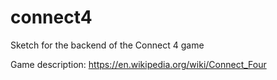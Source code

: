 # connect4
Sketch for the backend of the Connect 4 game

Game description: https://en.wikipedia.org/wiki/Connect_Four
